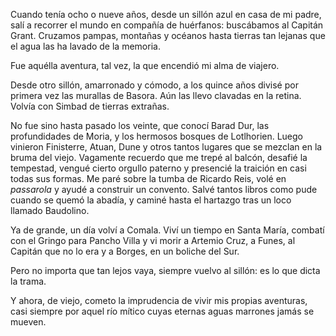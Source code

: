 Cuando tenía ocho o nueve años, desde un sillón azul en casa de mi padre, salí a recorrer el mundo en compañía de huérfanos: buscábamos al Capitán Grant. Cruzamos pampas, montañas y océanos hasta tierras tan lejanas que el agua las ha lavado de la memoria. 

Fue aquélla aventura, tal vez, la que encendió mi alma de viajero.

Desde otro sillón, amarronado y cómodo, a los quince años ­­divisé por primera vez las murallas de Basora. Aún las llevo clavadas en la retina.  Volvía con Simbad de tierras extrañas.

No fue sino hasta pasado los veinte, que conocí Barad Dur, las profundidades de Moria, y los hermosos bosques de Lotlhorien. Luego vinieron Finisterre, Atuan, Dune y otros tantos lugares que se mezclan en la bruma del viejo. Vagamente recuerdo que me trepé al balcón, desafié la tempestad, vengué cierto orgullo paterno y presencié la traición en casi todas sus formas. Me paré sobre la tumba de Ricardo Reis, volé en *passarola* y ayudé a construir un convento. Salvé tantos libros como pude cuando se quemó la abadía, y caminé hasta el hartazgo tras un loco llamado Baudolino.

Ya de grande, un día volví a Comala. Viví un tiempo en Santa María, combatí con el Gringo para Pancho Villa y vi morir a Artemio Cruz, a Funes, al Capitán que no lo era y a Borges, en un boliche del Sur. 

Pero no importa que tan lejos vaya, siempre vuelvo al sillón: es lo que dicta la trama.

Y ahora, de viejo, cometo la imprudencia de vivir mis propias aventuras, casi siempre por aquel río mítico cuyas eternas aguas marrones jamás se mueven.